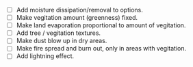 - [ ] Add moisture dissipation/removal to options.
- [ ] Make vegitation amount (greenness) fixed.
- [ ] Make land evaporation proportional to amount of vegitation.
- [ ] Add tree / vegitation textures.
- [ ] Make dust blow up in dry areas.
- [ ] Make fire spread and burn out, only in areas with vegitation.
- [ ] Add lightning effect.
